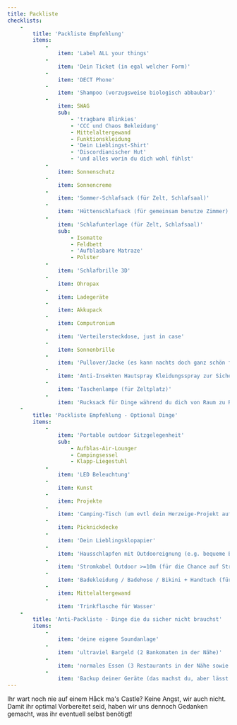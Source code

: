 ```yaml
---
title: Packliste
checklists:
    -
        title: 'Packliste Empfehlung'
        items:
            -
                item: 'Label ALL your things'
            -
                item: 'Dein Ticket (in egal welcher Form)'
            -
                item: 'DECT Phone'
            -
                item: 'Shampoo (vorzugsweise biologisch abbaubar)'
            -
                item: SWAG
                sub:
                    - 'tragbare Blinkies'
                    - 'CCC und Chaos Bekleidung'
                    - Mittelaltergewand
                    - Funktionskleidung
                    - 'Dein Lieblingst-Shirt'
                    - 'Discordianischer Hut'
                    - 'und alles worin du dich wohl fühlst'
            -
                item: Sonnenschutz
            -
                item: Sonnencreme
            -
                item: 'Sommer-Schlafsack (für Zelt, Schlafsaal)'
            -
                item: 'Hüttenschlafsack (für gemeinsam benutze Zimmer)'
            -
                item: 'Schlafunterlage (für Zelt, Schlafsaal)'
                sub:
                    - Isomatte
                    - Feldbett
                    - 'Aufblasbare Matraze'
                    - Polster
            -
                item: 'Schlafbrille 3D'
            -
                item: Ohropax
            -
                item: Ladegeräte
            -
                item: Akkupack
            -
                item: Computronium
            -
                item: 'Verteilersteckdose, just in case'
            -
                item: Sonnenbrille
            -
                item: 'Pullover/Jacke (es kann nachts doch ganz schön frisch werden)'
            -
                item: 'Anti-Insekten Hautspray Kleidungsspray zur Sicherheit'
            -
                item: 'Taschenlampe (für Zeltplatz)'
            -
                item: 'Rucksack für Dinge während du dich von Raum zu Raum bewegst vielleicht'
    -
        title: 'Packliste Empfehlung - Optional Dinge'
        items:
            -
                item: 'Portable outdoor Sitzgelegenheit'
                sub:
                    - Aufblas-Air-Lounger
                    - Campingsessel
                    - Klapp-Liegestuhl
            -
                item: 'LED Beleuchtung'
            -
                item: Kunst
            -
                item: Projekte
            -
                item: 'Camping-Tisch (um evtl dein Herzeige-Projekt aufzustellen)'
            -
                item: Picknickdecke
            -
                item: 'Dein Lieblingsklopapier'
            -
                item: 'Hausschlapfen mit Outdooreignung (e.g. bequeme Badeschlapfen?)'
            -
                item: 'Stromkabel Outdoor >=10m (für die Chance auf Strom im Zelt)'
            -
                item: 'Badekleidung / Badehose / Bikini + Handtuch (für den Badesee)'
            -
                item: Mittelaltergewand
            -
                item: 'Trinkflasche für Wasser'
    -
        title: 'Anti-Packliste - Dinge die du sicher nicht brauchst'
        items:
            -
                item: 'deine eigene Soundanlage'
            -
                item: 'ultraviel Bargeld (2 Bankomaten in der Nähe)'
            -
                item: 'normales Essen (3 Restaurants in der Nähe sowie ewiges Frühstück am Schloss sowie Billa und Eurospar nebenan)'
            -
                item: 'Backup deiner Geräte (das machst du, aber lässt es daheim :-> )'
---
```


[comment]: <> (intro text only) 
Ihr wart noch nie auf einem Håck ma's Castle? Keine Angst, wir auch nicht. Damit ihr optimal Vorbereitet seid, haben wir uns dennoch Gedanken gemacht, was ihr eventuell selbst benötigt!
